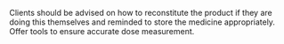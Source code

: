 Clients should be advised on how to reconstitute the product if they are doing this themselves and reminded to store the medicine appropriately. Offer tools to ensure accurate dose measurement.
